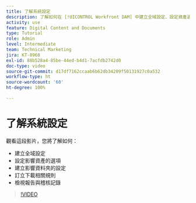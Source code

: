 ```yaml
---
title: 了解系統設定
description: 了解如何在 [!UICONTROL Workfront DAM] 中建立全域設定、設定資產選項、建立資料夾設定、訂立下載規則以及檢視報告和稽核記錄。
activity: use
feature: Digital Content and Documents
type: Tutorial
role: Admin
level: Intermediate
team: Technical Marketing
jira: KT-8968
exl-id: 88b528a4-85be-44ed-b4d1-7acfdb2742d0
doc-type: video
source-git-commit: d17df7162ccaab6b62db34209f50131927c0a532
workflow-type: ht
source-wordcount: '60'
ht-degree: 100%

---
```


# 了解系統設定

觀看這段影片，您將了解如何：

* 建立全域設定
* 設定影響資產的選項
* 建立影響資料夾的設定
* 訂立下載相關規則
* 檢視報告與稽核記錄

>[!VIDEO](https://video.tv.adobe.com/v/335231/?quality=12&learn=on&enablevpops)
